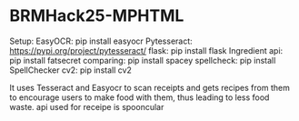 # BRMHack25-MPHTML

Setup:
EasyOCR: pip install easyocr
Pytesseract: https://pypi.org/project/pytesseract/ 
flask: pip install flask
Ingredient api: pip install fatsecret
comparing: pip install spacey
spellcheck: pip install SpellChecker
cv2: pip install cv2


It uses Tesseract and Easyocr to scan receipts and gets recipes from them to encourage users to make food with them, thus leading to less food waste. api used for receipe is spooncular
